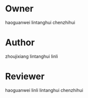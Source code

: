 # Owner
haoguanwei
lintanghui
chenzhihui

# Author
zhoujixiang
lintanghui
linli
# Reviewer
haoguanwei
linli
lintanghui
chenzhihui
